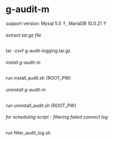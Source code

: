 # g-audit-m #

support version: Mysql 5.5 ↑, MariaDB 10.0.21 ↑

###### extract tar.gz file ######
tar -zxvf g-audit-logging.tar.gz

###### install g-audit-m ######
run install_audit.sh {ROOT_PW}

###### uninstall g-audit-m ######
run uninstall_audit.sh {ROOT_PW}

###### for scheduling script - filtering failed connect log ######
run filter_audit_log.sh
